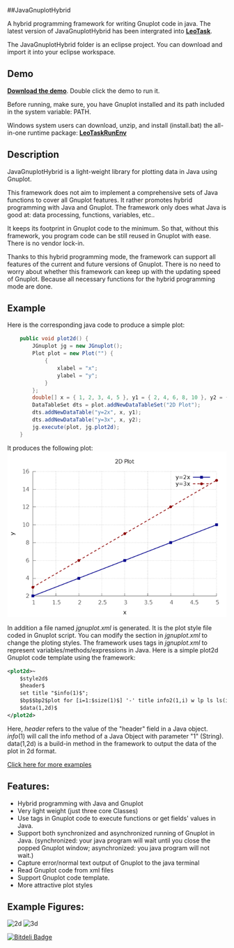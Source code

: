 ##JavaGnuplotHybrid

A hybrid programming framework for writing Gnuplot code in java. The latest version of JavaGnuplotHybrid has been intergrated into [**LeoTask**](https://github.com/mleoking/LeoTask).

The JavaGnuplotHybrid folder is an eclipse project. You can download and import it into your eclipse workspace.

## Demo

[**Download the demo**](JavaGnuplotHybrid/JavaGnuplotHybrid.jar?raw=true). Double click the demo to run it.

Before running, make sure, you have Gnuplot installed and its path included in the system variable: PATH.

Windows system users can download, unzip, and install (install.bat) the all-in-one runtime package: [**LeoTaskRunEnv**](https://github.com/mleoking/LeoTaskApp/releases/download/v1.0.0/LeoTaskRunEnv.zip)

## Description

JavaGnuplotHybrid is a light-weight library for plotting data in Java using Gnuplot.

This framework does not aim to implement a comprehensive sets of Java functions to cover all Gnuplot features. It rather promotes hybrid programming with Java and Gnuplot. The framework only does what Java is good at: data processing, functions, variables, etc..

It keeps its footprint in Gnuplot code to the minimum. So that, without this framework, you program code can be still reused in Gnuplot with ease. There is no vendor lock-in.

Thanks to this hybrid programming mode, the framework can support all features of the current and future versions of Gnuplot. There is no need to worry about whether this framework can keep up with the updating speed of Gnuplot. Because all necessary functions for the hybrid programming mode are done.

## Example

Here is the corresponding java code to produce a simple plot:
```java
	public void plot2d() {
		JGnuplot jg = new JGnuplot();
		Plot plot = new Plot("") {
			{
				xlabel = "x";
				ylabel = "y";
			}
		};
		double[] x = { 1, 2, 3, 4, 5 }, y1 = { 2, 4, 6, 8, 10 }, y2 = { 3, 6, 9, 12, 15 };
		DataTableSet dts = plot.addNewDataTableSet("2D Plot");
		dts.addNewDataTable("y=2x", x, y1);
		dts.addNewDataTable("y=3x", x, y2);
		jg.execute(plot, jg.plot2d);
	}
```	
It produces the following plot:
![2D Plot](javagnuplothybrid/doc/plot2d.png)

In addition a file named _jgnuplot.xml_ is generated. It is the plot style file coded in Gnuplot script. You can modify the <plot2d> section in _jgnuplot.xml_ to change the ploting styles. The framework uses tags in _jgnuplot.xml_ to represent variables/methods/expressions in Java. Here is a simple plot2d Gnuplot code template using the framework:
```xml
<plot2d>~
    $style2d$
    $header$ 
    set title "$info(1)$";
    $bp$$bp2$plot for [i=1:$size(1)$] '-' title info2(1,i) w lp ls ls(i);
    $data(1,2d)$
</plot2d>
```
Here, $header$ refers to the value of the "header" field in a Java object. $info(1)$ will call the info method of a Java Object with parameter "1" (String). data(1,2d) is a build-in method in the framework to output the data of the plot in 2d format.

[Click here for more examples](javagnuplothybrid/doc/examples.md)

## Features:

* Hybrid programming with Java and Gnuplot
* Very light weight (just three core Classes)
* Use tags in Gnuplot code to execute functions or get fields' values in Java.
* Support both synchronized and asynchronized running of Gnuplot in Java. (synchronized: your java program will wait until you close the popped Gnuplot window; asynchronized: you java program will not wait.)
* Capture error/normal text output of Gnuplot to the java terminal
* Read Gnuplot code from xml files
* Support Gnuplot code template.
* More attractive plot styles

## Example Figures:

![2d](https://upload.wikimedia.org/wikipedia/commons/3/34/A_typical_2d_plot_produced_using_JavaGnuplotHybrid.png)
![3d](https://upload.wikimedia.org/wikipedia/commons/c/cd/A_typical_3d_plot_produced_using_JavaGnuplotHybrid.png)




[![Bitdeli Badge](https://d2weczhvl823v0.cloudfront.net/mleoking/javagnuplothybrid/trend.png)](https://bitdeli.com/free "Bitdeli Badge")

